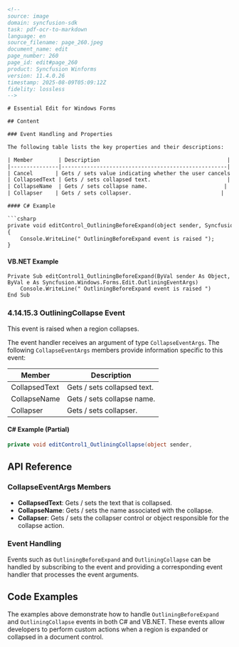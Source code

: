 ```html
<!-- 
source: image
domain: syncfusion-sdk
task: pdf-ocr-to-markdown
language: en
source_filename: page_260.jpeg
document_name: edit
page_number: 260
page_id: edit#page_260
product: Syncfusion Winforms
version: 11.4.0.26
timestamp: 2025-08-09T05:09:12Z
fidelity: lossless
-->

# Essential Edit for Windows Forms

## Content

### Event Handling and Properties

The following table lists the key properties and their descriptions:

| Member        | Description                                        |
|---------------|----------------------------------------------------|
| Cancel       | Gets / sets value indicating whether the user cancels the underlying event. |
| CollapsedText | Gets / sets collapsed text.                        |
| CollapseName  | Gets / sets collapse name.                        |
| Collapser    | Gets / sets collapser.                            |

#### C# Example

```csharp
private void editControl_OutliningBeforeExpand(object sender, Syncfusion.Windows.Forms.Edit.OutliningEventArgs e)
{
    Console.WriteLine(" OutliningBeforeExpand event is raised ");
}
```

#### VB.NET Example

```vb.net
Private Sub editControl1_OutliningBeforeExpand(ByVal sender As Object, ByVal e As Syncfusion.Windows.Forms.Edit.OutliningEventArgs)
    Console.WriteLine(" OutliningBeforeExpand event is raised ")
End Sub
```

### 4.14.15.3 OutliningCollapse Event

This event is raised when a region collapses.

The event handler receives an argument of type `CollapseEventArgs`. The following `CollapseEventArgs` members provide information specific to this event:

| Member        | Description                              |
|---------------|------------------------------------------|
| CollapsedText | Gets / sets collapsed text.             |
| CollapseName  | Gets / sets collapse name.             |
| Collapser    | Gets / sets collapser.                 |

#### C# Example (Partial)

```csharp
private void editControl1_OutliningCollapse(object sender,
```

## API Reference

### CollapseEventArgs Members
- **CollapsedText**: Gets / sets the text that is collapsed.
- **CollapseName**: Gets / sets the name associated with the collapse.
- **Collapser**: Gets / sets the collapser control or object responsible for the collapse action.

### Event Handling

Events such as `OutliningBeforeExpand` and `OutliningCollapse` can be handled by subscribing to the event and providing a corresponding event handler that processes the event arguments.

## Code Examples

The examples above demonstrate how to handle `OutliningBeforeExpand` and `OutliningCollapse` events in both C# and VB.NET. These events allow developers to perform custom actions when a region is expanded or collapsed in a document control.

<!-- tags: [syncfusion, windows forms, outlining, event handling, collapse event, edit control] keywords: [OutliningBeforeExpand, OutliningCollapse, CollapseEventArgs, event handler, region collapse, document control, user interaction] -->
```
